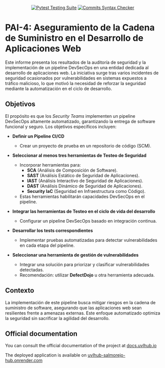 <div align="center">

  <a href="">[![Pytest Testing Suite](https://github.com/diverso-lab/uvlhub/actions/workflows/tests.yml/badge.svg?branch=main)](https://github.com/diverso-lab/uvlhub/actions/workflows/tests.yml)</a>
  <a href="">[![Commits Syntax Checker](https://github.com/diverso-lab/uvlhub/actions/workflows/commits.yml/badge.svg?branch=main)](https://github.com/diverso-lab/uvlhub/actions/workflows/commits.yml)</a>
  
</div>

# PAI-4: Aseguramiento de la Cadena de Suministro en el Desarrollo de Aplicaciones Web

Este informe presenta los resultados de la auditoría de seguridad y la implementación de un pipeline DevSecOps en una entidad dedicada al desarrollo de aplicaciones web. La iniciativa surge tras varios incidentes de seguridad ocasionados por vulnerabilidades en sistemas expuestos a tráfico malicioso, lo que motivó la necesidad de reforzar la seguridad mediante la automatización en el ciclo de desarrollo.

## Objetivos

El propósito es que los *Security Teams* implementen un pipeline DevSecOps altamente automatizado, garantizando la entrega de software funcional y seguro. Los objetivos específicos incluyen:

- **Definir un Pipeline CI/CD**  
  - Crear un proyecto de prueba en un repositorio de código (SCM).

- **Seleccionar al menos tres herramientas de Testeo de Seguridad**  
  - Incorporar herramientas para:  
    - **SCA** (Análisis de Composición de Software).  
    - **SAST** (Análisis Estático de Seguridad de Aplicaciones).  
    - **IAST** (Análisis Interactivo de Seguridad de Aplicaciones).  
    - **DAST** (Análisis Dinámico de Seguridad de Aplicaciones).  
    - **Security IaC** (Seguridad en Infraestructura como Código).  
  - Estas herramientas habilitarán capacidades DevSecOps en el pipeline.

- **Integrar las herramientas de Testeo en el ciclo de vida del desarrollo**  
  - Configurar un pipeline DevSecOps basado en integración continua.

- **Desarrollar los tests correspondientes**  
  - Implementar pruebas automatizadas para detectar vulnerabilidades en cada etapa del pipeline.

- **Seleccionar una herramienta de gestión de vulnerabilidades**  
  - Integrar una solución para priorizar y clasificar vulnerabilidades detectadas.  
  - Recomendación: utilizar **DefectDojo** u otra herramienta adecuada.

## Contexto

La implementación de este pipeline busca mitigar riesgos en la cadena de suministro de software, asegurando que las aplicaciones web sean resilientes frente a amenazas externas. Este enfoque automatizado optimiza la seguridad sin sacrificar la agilidad del desarrollo.

## Official documentation

You can consult the official documentation of the project at [docs.uvlhub.io](https://docs.uvlhub.io/)

The deployed application is available on [uvlhub-salmorejo-hub.onrender.com](https://uvlhub-salmorejo-hub.onrender.com/)
